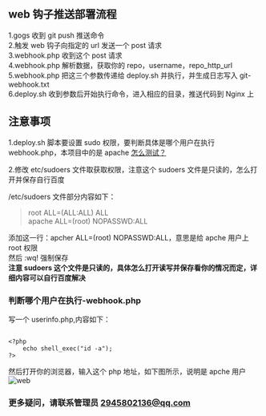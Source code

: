 ## web 钩子推送部署流程

1.gogs 收到 git push 推送命令</br> 2.触发 web 钩子向指定的 url 发送一个 post 请求</br>
3.webhook.php 收到这个 post 请求</br>
4.webhook.php 解析数据，获取你的 repo，username，repo_http_url</br>
5.webhook.php 把这三个参数传递给 deploy.sh 并执行，并生成日志写入 git-webhook.txt</br>
6.deploy.sh 收到参数后开始执行命令，进入相应的目录，推送代码到 Nginx 上

## 注意事项

1.deploy.sh 脚本要设置 sudo 权限，要判断具体是哪个用户在执行 webhook.php，本项目中的是 apache [怎么测试？](#判断哪个用户在执行-webhookphp)

2.修改 etc/sudoers 文件取获取权限，注意这个 sudoers 文件是只读的，怎么打开并保存自行百度

/etc/sudoers 文件部分内容如下：

> root ALL=(ALL:ALL) ALL
> </br>
> apache ALL=(root) NOPASSWD:ALL

添加这一行：apcher ALL=(root) NOPASSWD:ALL，意思是给 apche 用户上 root 权限</br>
然后 :wq! 强制保存</br>
**注意 sudoers 这个文件是只读的，具体怎么打开读写并保存看你的情况而定，详细内容可以自行百度解决**

### 判断哪个用户在执行-webhook.php

写一个 userinfo.php,内容如下：

```

<?php
    echo shell_exec("id -a");
?>

```

然后打开你的浏览器，输入这个 php 地址，如下图所示，说明是 apche 用户
![web](../img/web4.png)

### 更多疑问，请联系管理员 2945802136@qq.com
